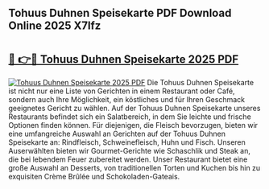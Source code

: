 ## Tohuus Duhnen Speisekarte PDF Download Online 2025 X7lfz

# <h2><a href="http://gc90sf.nevu.top/?p=Tohuus+Duhnen+Speisekarte">🔗 👉🔴 Tohuus Duhnen Speisekarte 2025 PDF</a></h2>

[![Tohuus Duhnen Speisekarte 2025 PDF](https://i.imgur.com/dBaPXMq.png)](http://gc90sf.nevu.top/?p=Tohuus+Duhnen+Speisekarte)
Die Tohuus Duhnen Speisekarte ist nicht nur eine Liste von Gerichten in einem Restaurant oder Café, sondern auch Ihre Möglichkeit, ein köstliches und für Ihren Geschmack geeignetes Gericht zu wählen. Auf der Tohuus Duhnen Speisekarte unseres Restaurants befindet sich ein Salatbereich, in dem Sie leichte und frische Optionen finden können. Für diejenigen, die Fleisch bevorzugen, bieten wir eine umfangreiche Auswahl an Gerichten auf der Tohuus Duhnen Speisekarte an: Rindfleisch, Schweinefleisch, Huhn und Fisch. Unseren Auserwählten bieten wir Gourmet-Gerichte wie Schaschlik und Steak an, die bei lebendem Feuer zubereitet werden. Unser Restaurant bietet eine große Auswahl an Desserts, von traditionellen Torten und Kuchen bis hin zu exquisiten Crème Brûlée und Schokoladen-Gateais.
